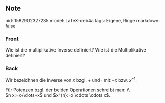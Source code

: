 ## Note
nid: 1582902327235
model: LaTeX-deb4a
tags: Eigene, Ringe
markdown: false

### Front
Wie ist die multiplikative Inverse definiert? Wie ist die Multiplikative definiert?

### Back
Wir bezeichnen die Inverse von $x$ bzgl. $+$ und $\cdot$ mit $-x$ bzw. $x^{-1}$.<div>
</div><div>Für Potenzen bzgl. der beiden Operationen schreibt man: \\</div><div>$n x:=x+\dots+x$ und $x^{n}:=x \cdots \cdots x$.
</div>
